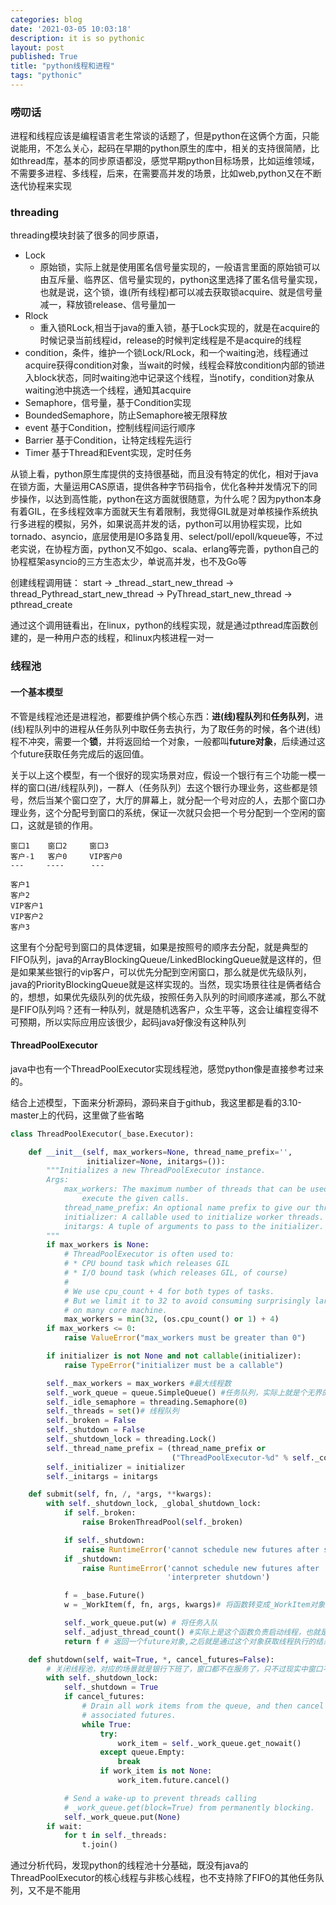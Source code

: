 ```yaml
---
categories: blog
date: '2021-03-05 10:03:18'
description: it is so pythonic
layout: post
published: True
title: "python线程和进程"
tags: "pythonic"
---
```


### 唠叨话

进程和线程应该是编程语言老生常谈的话题了，但是python在这俩个方面，只能说能用，不怎么关心，起码在早期的python原生的库中，相关的支持很简陋，比如thread库，基本的同步原语都没，感觉早期python目标场景，比如运维领域，不需要多进程、多线程，后来，在需要高并发的场景，比如web,python又在不断迭代协程来实现

### threading

threading模块封装了很多的同步原语，

- Lock
	- 原始锁，实际上就是使用匿名信号量实现的，一般语言里面的原始锁可以由互斥量、临界区、信号量实现的，python这里选择了匿名信号量实现，也就是说，这个锁，谁(所有线程)都可以减去获取锁acquire、就是信号量减一，释放锁release、信号量加一
- Rlock
	- 重入锁RLock,相当于java的重入锁，基于Lock实现的，就是在acquire的时候记录当前线程id，release的时候判定线程是不是acquire的线程
- condition，条件，维护一个锁Lock/RLock，和一个waiting池，线程通过acquire获得condition对象，当wait的时候，线程会释放condition内部的锁进入block状态，同时waiting池中记录这个线程，当notify，condition对象从waiting池中挑选一个线程，通知其acquire
- Semaphore，信号量，基于Condition实现
- BoundedSemaphore，防止Semaphore被无限释放
- event 基于Condition，控制线程间运行顺序
- Barrier 基于Condition，让特定线程先运行
- Timer 基于Thread和Event实现，定时任务

从锁上看，python原生库提供的支持很基础，而且没有特定的优化，相对于java在锁方面，大量运用CAS原语，提供各种字节码指令，优化各种并发情况下的同步操作，以达到高性能，python在这方面就很随意，为什么呢？因为python本身有着GIL，在多线程效率方面就天生有着限制，我觉得GIL就是对单核操作系统执行多进程的模拟，另外，如果说高并发的话，python可以用协程实现，比如tornado、asyncio，底层使用是IO多路复用、select/poll/epoll/kqueue等，不过老实说，在协程方面，python又不如go、scala、erlang等完善，python自己的协程框架asyncio的三方生态太少，单说高并发，也不及Go等


创建线程调用链： start -> _thread._start_new_thread -> thread_Pythread_start_new_thread -> PyThread_start_new_thread -> pthread_create

通过这个调用链看出，在linux，python的线程实现，就是通过pthread库函数创建的，是一种用户态的线程，和linux内核进程一对一

### 线程池

#### 一个基本模型

不管是线程池还是进程池，都要维护俩个核心东西：**进(线)程队列**和**任务队列**，进(线)程队列中的进程从任务队列中取任务去执行，为了取任务的时候，各个进(线)程不冲突，需要一个**锁**，并将返回给一个对象，一般都叫**future对象**，后续通过这个future获取任务完成后的返回值。

关于以上这个模型，有一个很好的现实场景对应，假设一个银行有三个功能一模一样的窗口(进/线程队列)，一群人（任务队列）去这个银行办理业务，这些都是领号，然后当某个窗口空了，大厅的屏幕上，就分配一个号对应的人，去那个窗口办理业务，这个分配号到窗口的系统，保证一次就只会把一个号分配到一个空闲的窗口，这就是锁的作用。

```
窗口1    窗口2     窗口3
客户-1   客户0     VIP客户0
---     ----      ---

客户1
客户2
VIP客户1
VIP客户2
客户3

```

这里有个分配号到窗口的具体逻辑，如果是按照号的顺序去分配，就是典型的FIFO队列，java的ArrayBlockingQueue/LinkedBlockingQueue就是这样的，但是如果某些银行的vip客户，可以优先分配到空闲窗口，那么就是优先级队列，java的PriorityBlockingQueue就是这样实现的。当然，现实场景往往是俩者结合的，想想，如果优先级队列的优先级，按照任务入队列的时间顺序递减，那么不就是FIFO队列吗？还有一种队列，就是随机选客户，众生平等，这会让编程变得不可预期，所以实际应用应该很少，起码java好像没有这种队列

#### ThreadPoolExecutor

java中也有一个ThreadPoolExecutor实现线程池，感觉python像是直接参考过来的。

结合上述模型，下面来分析源码，源码来自于github，我这里都是看的3.10-master上的代码，这里做了些省略

```python
class ThreadPoolExecutor(_base.Executor):

    def __init__(self, max_workers=None, thread_name_prefix='',
                 initializer=None, initargs=()):
        """Initializes a new ThreadPoolExecutor instance.
        Args:
            max_workers: The maximum number of threads that can be used to
                execute the given calls.
            thread_name_prefix: An optional name prefix to give our threads.
            initializer: A callable used to initialize worker threads.
            initargs: A tuple of arguments to pass to the initializer.
        """
        if max_workers is None:
            # ThreadPoolExecutor is often used to:
            # * CPU bound task which releases GIL
            # * I/O bound task (which releases GIL, of course)
            #
            # We use cpu_count + 4 for both types of tasks.
            # But we limit it to 32 to avoid consuming surprisingly large resource
            # on many core machine.
            max_workers = min(32, (os.cpu_count() or 1) + 4)
        if max_workers <= 0:
            raise ValueError("max_workers must be greater than 0")

        if initializer is not None and not callable(initializer):
            raise TypeError("initializer must be a callable")

        self._max_workers = max_workers #最大线程数
        self._work_queue = queue.SimpleQueue() #任务队列，实际上就是个无界的FIFO队列
        self._idle_semaphore = threading.Semaphore(0)
        self._threads = set()# 线程队列
        self._broken = False
        self._shutdown = False
        self._shutdown_lock = threading.Lock()
        self._thread_name_prefix = (thread_name_prefix or
                                    ("ThreadPoolExecutor-%d" % self._counter()))
        self._initializer = initializer
        self._initargs = initargs

	def submit(self, fn, /, *args, **kwargs):
        with self._shutdown_lock, _global_shutdown_lock:
            if self._broken:
                raise BrokenThreadPool(self._broken)

            if self._shutdown:
                raise RuntimeError('cannot schedule new futures after shutdown')
            if _shutdown:
                raise RuntimeError('cannot schedule new futures after '
                                   'interpreter shutdown')

            f = _base.Future()
            w = _WorkItem(f, fn, args, kwargs)# 将函数转变成_WorkItem对象

            self._work_queue.put(w) # 将任务入队
            self._adjust_thread_count() #实际上是这个函数负责启动线程，也就是将任务放入线程去执行，对应的就是将一个客户分配给一个窗口，锁就是_idle_semaphore(信号量)
            return f # 返回一个future对象,之后就是通过这个对象获取线程执行的结果

	def shutdown(self, wait=True, *, cancel_futures=False):
		# 关闭线程池，对应的场景就是银行下班了，窗口都不在服务了，只不过现实中窗口不会服务一半就直接停了
        with self._shutdown_lock:
            self._shutdown = True
            if cancel_futures:
                # Drain all work items from the queue, and then cancel their
                # associated futures.
                while True:
                    try:
                        work_item = self._work_queue.get_nowait()
                    except queue.Empty:
                        break
                    if work_item is not None:
                        work_item.future.cancel()

            # Send a wake-up to prevent threads calling
            # _work_queue.get(block=True) from permanently blocking.
            self._work_queue.put(None)
        if wait:
            for t in self._threads:
                t.join()
```

通过分析代码，发现python的线程池十分基础，既没有java的ThreadPoolExecutor的核心线程与非核心线程，也不支持除了FIFO的其他任务队列，又不是不能用

